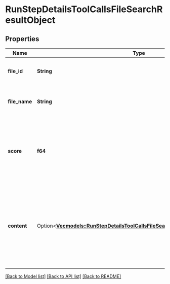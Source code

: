 # RunStepDetailsToolCallsFileSearchResultObject

## Properties

Name | Type | Description | Notes
------------ | ------------- | ------------- | -------------
**file_id** | **String** | The ID of the file that result was found in. | 
**file_name** | **String** | The name of the file that result was found in. | 
**score** | **f64** | The score of the result. All values must be a floating point number between 0 and 1. | 
**content** | Option<[**Vec<models::RunStepDetailsToolCallsFileSearchResultObjectContentInner>**](RunStepDetailsToolCallsFileSearchResultObject_content_inner.md)> | The content of the result that was found. The content is only included if requested via the include query parameter. | [optional]

[[Back to Model list]](../README.md#documentation-for-models) [[Back to API list]](../README.md#documentation-for-api-endpoints) [[Back to README]](../README.md)


